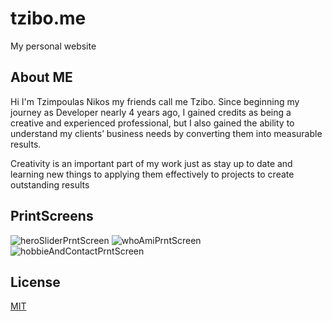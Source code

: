 # tzibo.me
My personal website

## About ME

Hi I'm Tzimpoulas Nikos my friends call me Tzibo. Since beginning my journey as Developer nearly 4 years ago, I gained credits as being a creative and experienced professional, but I also gained the ability to understand my clients’ business needs by converting them into measurable results.

Creativity is an important part of my work just as stay up to date and learning new things to applying them effectively to projects to create outstanding results

## PrintScreens
![heroSliderPrntScreen](https://user-images.githubusercontent.com/23742685/66339597-22ac1500-e94c-11e9-8bd2-9f9690d6c66b.PNG)
![whoAmiPrntScreen](https://user-images.githubusercontent.com/23742685/66339507-f55f6700-e94b-11e9-9f33-e62051e82a3e.PNG)
![hobbieAndContactPrntScreen](https://user-images.githubusercontent.com/23742685/66339474-e7114b00-e94b-11e9-8786-4c4fe696c6a2.PNG)

## License
[MIT](https://choosealicense.com/licenses/mit/)
